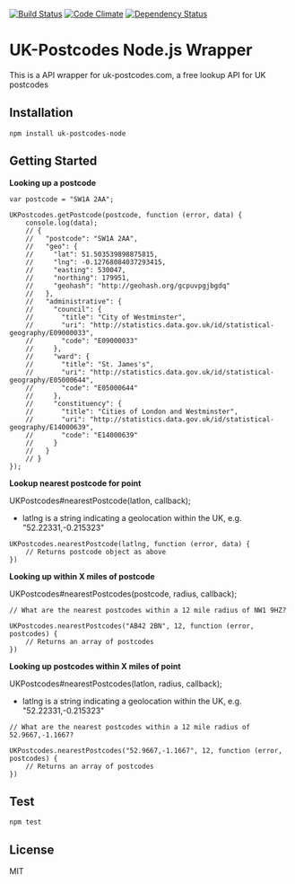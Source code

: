 [![Build Status](https://travis-ci.org/cblanc/uk-postcodes-node.png)](https://travis-ci.org/cblanc/uk-postcodes-node) 
[![Code Climate](https://codeclimate.com/repos/52d51cfd69568074fd000a23/badges/d8c14564623fcc2d63ad/gpa.png)](https://codeclimate.com/repos/52d51cfd69568074fd000a23/feed)
[![Dependency Status](https://gemnasium.com/cblanc/uk-postcodes-node.png)](https://gemnasium.com/cblanc/uk-postcodes-node)


# UK-Postcodes Node.js Wrapper

This is a API wrapper for uk-postcodes.com, a free lookup API for UK postcodes

## Installation

```
npm install uk-postcodes-node
```

## Getting Started

**Looking up a postcode**

```
var postcode = "SW1A 2AA";

UKPostcodes.getPostcode(postcode, function (error, data) {
	console.log(data);
	// {
	//   "postcode": "SW1A 2AA",
	//   "geo": {
	//     "lat": 51.503539898875815,
	//     "lng": -0.12768084037293415,
	//     "easting": 530047,
	//     "northing": 179951,
	//     "geohash": "http://geohash.org/gcpuvpgjbgdq"
	//   },
	//   "administrative": {
	//     "council": {
	//       "title": "City of Westminster",
	//       "uri": "http://statistics.data.gov.uk/id/statistical-geography/E09000033",
	//       "code": "E09000033"
	//     },
	//     "ward": {
	//       "title": "St. James's",
	//       "uri": "http://statistics.data.gov.uk/id/statistical-geography/E05000644",
	//       "code": "E05000644"
	//     },
	//     "constituency": {
	//       "title": "Cities of London and Westminster",
	//       "uri": "http://statistics.data.gov.uk/id/statistical-geography/E14000639",
	//       "code": "E14000639"
	//     }
	//   }
	// }
});
```

**Lookup nearest postcode for point**

UKPostcodes#nearestPostcode(latlon, callback);

- latlng is a string indicating a geolocation within the UK, e.g. "52.22331,-0.215323"

```
UKPostcodes.nearestPostcode(latlng, function (error, data) {
	// Returns postcode object as above
})
```

**Looking up within X miles of postcode**

UKPostcodes#nearestPostcodes(postcode, radius, callback);

```
// What are the nearest postcodes within a 12 mile radius of NW1 9HZ?

UKPostcodes.nearestPostcodes("AB42 2BN", 12, function (error, postcodes) {
	// Returns an array of postcodes
})
```

**Looking up postcodes within X miles of point**

UKPostcodes#nearestPostcodes(latlon, radius, callback);

- latlng is a string indicating a geolocation within the UK, e.g. "52.22331,-0.215323"

```
// What are the nearest postcodes within a 12 mile radius of 52.9667,-1.1667?

UKPostcodes.nearestPostcodes("52.9667,-1.1667", 12, function (error, postcodes) {
	// Returns an array of postcodes
})
```

## Test

```
npm test
```

## License

MIT
